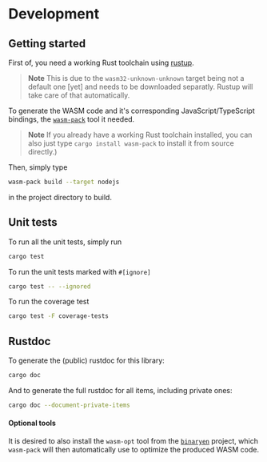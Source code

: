 # Development

## Getting started

First of, you need a working Rust toolchain using [rustup](https://rustup.rs/).

> **Note**
> This is due to the `wasm32-unknown-unknown` target being not a default one [yet]
> and needs to be downloaded separatly. Rustup will take care of that automatically.

To generate the WASM code and it's corresponding JavaScript/TypeScript bindings,
the [`wasm-pack`](https://rustwasm.github.io/wasm-pack/installer/) tool it needed.

> **Note**
> If you already have a working Rust toolchain installed, you can also just type
> `cargo install wasm-pack` to install it from source directly.)

Then, simply type 
```sh
wasm-pack build --target nodejs
```
in the project directory to build.

## Unit tests

To run all the unit tests, simply run
```sh
cargo test
```

To run the unit tests marked with `#[ignore]`
```sh
cargo test -- --ignored
```

To run the coverage test
```sh
cargo test -F coverage-tests
```

## Rustdoc

To generate the (public) rustdoc for this library:
```sh
cargo doc
```

And to generate the full rustdoc for all items, including private ones:
```sh
cargo doc --document-private-items
```

#### Optional tools

It is desired to also install the `wasm-opt` tool from the
[`binaryen`](https://github.com/WebAssembly/binaryen) project,
which `wasm-pack` will then automatically use to optimize the produced WASM code.
